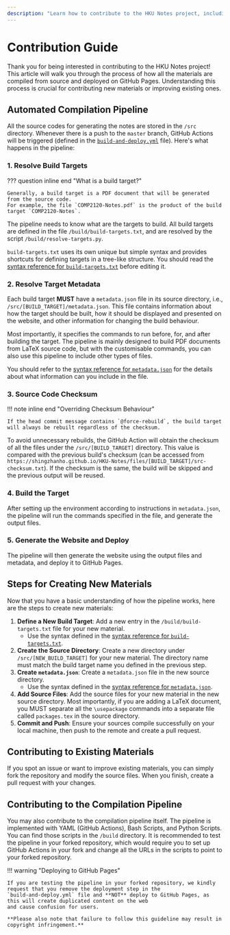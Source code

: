 ```yaml
---
description: "Learn how to contribute to the HKU Notes project, including guidelines for using the automated compilation pipeline, contributing new materials, and more."
---
```


# Contribution Guide

Thank you for being interested in contributing to the HKU Notes project! This article will walk you through the
process of how all the materials are compiled from source and deployed on GitHub Pages. Understanding this process
is crucial for contributing new materials or improving existing ones.

## Automated Compilation Pipeline

All the source codes for generating the notes are stored in the `/src` directory. Whenever there is a push to the `master`
branch, GitHub Actions will be triggered (defined in the
[`build-and-deploy.yml`](https://github.com/ShingZhanho/HKU-Notes/blob/master/.github/workflows/build-and-deploy.yml) file).
Here's what happens in the pipeline:

### 1. Resolve Build Targets

??? question inline end "What is a build target?"

    Generally, a build target is a PDF document that will be generated from the source code.
    For example, the file `COMP2120-Notes.pdf` is the product of the build target `COMP2120-Notes`.

The pipeline needs to know what are the targets to build. All build targets are defined in the file `/build/build-targets.txt`,
and are resolved by the script `/build/resolve-targets.py`.

`build-targets.txt` uses its own unique but simple syntax and provides shortcuts for defining targets in a tree-like structure.
You should read the [syntax reference for `build-targets.txt`](./syntax-reference/build-targets.txt.md) before editing it.

### 2. Resolve Target Metadata

Each build target **MUST** have a `metadata.json` file in its source directory, i.e., `/src/[BUILD_TARGET]/metadata.json`.
This file contains information about how the target should be built, how it should be displayed and presented on the website,
and other information for changing the build behaviour.

Most importantly, it specifies the commands to run before, for, and after building the target. The pipeline is mainly designed
to build PDF documents from LaTeX source code, but with the customisable commands, you can also use this pipeline to include
other types of files.

You should refer to the [syntax reference for `metadata.json`](./syntax-reference/metadata.json.md) for the details about
what information can you include in the file.

### 3. Source Code Checksum

!!! note inline end "Overriding Checksum Behaviour"

    If the head commit message contains `@force-rebuild`, the build target will always be rebuilt regardless of the checksum.

To avoid unnecessary rebuilds, the GitHub Action will obtain the checksum of all the files under the `/src/[BUILD_TARGET]` directory.
This value is compared with the previous build's checksum (can be accessed from
`https://shingzhanho.github.io/HKU-Notes/files/[BUILD_TARGET]/src-checksum.txt`). If the checksum is the same, the build will be skipped
and the previous output will be reused.

### 4. Build the Target

After setting up the environment according to instructions in `metadata.json`, the pipeline will run the commands specified in the file,
and generate the output files.

### 5. Generate the Website and Deploy

The pipeline will then generate the website using the output files and metadata, and deploy it to GitHub Pages.

## Steps for Creating New Materials

Now that you have a basic understanding of how the pipeline works, here are the steps to create new materials:

1. **Define a New Build Target**: Add a new entry in the `/build/build-targets.txt` file for your new material.
   - Use the syntax defined in the [syntax reference for `build-targets.txt`](./syntax-reference/build-targets.txt.md).
2. **Create the Source Directory**: Create a new directory under `/src/[NEW_BUILD_TARGET]` for your new material.
    The directory name must match the build target name you defined in the previous step.
3. **Create `metadata.json`**: Create a `metadata.json` file in the new source directory.
   - Use the syntax defined in the [syntax reference for `metadata.json`](./syntax-reference/metadata.json.md).
4. **Add Source Files**: Add the source files for your new material in the new source directory.
    Most importantly, if you are adding a LaTeX document, you MUST separate all the `\usepackage` commands into a separate file
    called `packages.tex` in the source directory.
5. **Commit and Push**: Ensure your sources compile successfully on your local machine, then push to the remote and
    create a pull request.

## Contributing to Existing Materials

If you spot an issue or want to improve existing materials, you can simply fork the repository and modify the source files.
When you finish, create a pull request with your changes.

## Contributing to the Compilation Pipeline

You may also contribute to the compilation pipeline itself. The pipeline is implemented with YAML (GitHub Actions), Bash Scripts, and Python Scripts.
You can find those scripts in the `/build` directory. It is recommended to test the pipeline in your forked repository, which would require you to
set up GitHub Actions in your fork and change all the URLs in the scripts to point to your forked repository.

!!! warning "Deploying to GitHub Pages"

    If you are testing the pipeline in your forked repository, we kindly request that you remove the deployment step in the
    `build-and-deploy.yml` file and **NOT** deploy to GitHub Pages, as this will create duplicated content on the web
    and cause confusion for users.

    **Please also note that failure to follow this guideline may result in copyright infringement.**